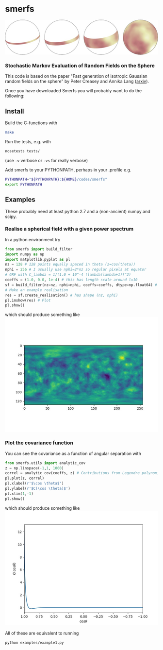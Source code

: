 smerfs
======
![Example construction, see paper](figs/sphere_grow.jpg)

### Stochastic Markov Evaluation of Random Fields on the Sphere

This code is based on the paper "Fast generation of isotropic Gaussian random fields on the sphere" by Peter Creasey and Annika Lang ([arxiv](https://arxiv.org/abs/1709.10314)).

Once you have downloaded Smerfs you will probably want to do the following:

## Install

Build the C-functions with

```bash
make
```

Run the tests, e.g. with

```bash
nosetests tests/
```
(use `-v` verbose or `-vs` for really verbose)

Add smerfs to your PYTHONPATH, perhaps in your .profile e.g.
```bash
PYTHONPATH="${PYTHONPATH}:${HOME}/codes/smerfs"
export PYTHONPATH
```

## Examples
These probably need at least python 2.7 and a (non-ancient) numpy and scipy. 

### Realise a spherical field with a given power spectrum
    
In a python environment try
    
```python
from smerfs import build_filter
import numpy as np
import matplotlib.pyplot as pl
nz = 128 # 128 points equally spaced in theta (z=cos(theta))
nphi = 256 # I usually use nphi=2*nz so regular pixels at equator
# GRF with C_lambda = 1/(1.0 + 10^-4 (lambda(lambda+1))^2)
coeffs = (1.0, 0.0, 1e-4) # this has length scale around l=10
sf = build_filter(nz=nz, nphi=nphi, coeffs=coeffs, dtype=np.float64) # Build the filter coefficients
# Make an example realisation
res = sf.create_realisation() # has shape (nz, nphi)
pl.imshow(res) # Plot
pl.show()
```

which should produce something like
![Example realisation](figs/res1.jpg)

### Plot the covariance function 

You can see the covariance as a function of angular separation with

```python
from smerfs.utils import analytic_cov
z = np.linspace(-1,1, 1000)
correl = analytic_cov(coeffs, z) # Contributions from Legendre polynomials
pl.plot(z, correl)
pl.xlabel(r'$\cos \theta$')
pl.ylabel(r'$C(\cos \theta)$')
pl.xlim(1,-1)
pl.show()
```

which should produce something like
![Covariance function](figs/correl1.jpg)

All of these are equivalent to running

```
python examples/example1.py
```
